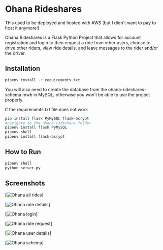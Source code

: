 # Ohana Rideshares

This used to be deployed and hosted with AWS (but I didn't want to pay to host it anymore!)

Ohana Rideshares is a Flask Python Project that allows for account registration and login to then request a ride from other users, choose to drive other riders, view ride details, and leave messages to the rider and/or the driver.

## Installation

```bash
pipenv install -r requirements.txt
```

You will also need to create the database from the ohana-rideshares-schema.mwb in MySQL, otherwise you won't be able to use the project properly.

If the requirements.txt file does not work

```bash
pip install flask PyMySQL flask-bcrypt
#navigate to the ohana rideshare folder
pipenv install flask PyMySQL
pipenv shell
pipenv install flask-bcrypt
```

## How to Run

```bash
pipenv shell
python server.py
```

## Screenshots

[![Ohana all rides](https://github.com/alexandervice/ohana-rideshares-deploy-flask/blob/main/images/ohana-all-rides.png)]

[![Ohana ride details](https://github.com/alexandervice/ohana-rideshares-deploy-flask/blob/main/images/ohana-ride-details.png)]

[![Ohana login](https://github.com/alexandervice/ohana-rideshares-deploy-flask/blob/main/images/ohana-login.png)]

[![Ohana ride request](https://github.com/alexandervice/ohana-rideshares-deploy-flask/blob/main/images/ohana-ride-request.png)]

[![Ohana user details](https://github.com/alexandervice/ohana-rideshares-deploy-flask/blob/main/images/ohana-user-info.png)]

[![Ohana schema](https://github.com/alexandervice/ohana-rideshares-deploy-flask/blob/main/images/ohana-schema.png)]
